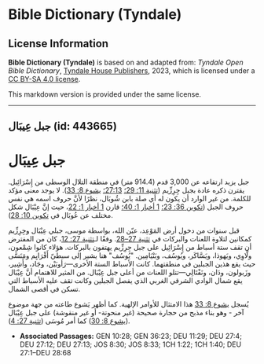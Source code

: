# Bible Dictionary (Tyndale)

## License Information

**Bible Dictionary (Tyndale)** is based on and adapted from: _Tyndale Open Bible Dictionary_, [Tyndale House Publishers](https://tyndaleopenresources.com/), 2023, which is licensed under a [CC BY-SA 4.0 license](https://creativecommons.org/licenses/by-sa/4.0/legalcode.en).

This markdown version is provided under the same license.



--------------------------------

## جبل عِيبَال (id: 443665)

جبل عِيبَال
===========

جبل يزيد ارتفاعه عن 3,000 قدم (914\.4 متر) في منطقة التلال الوسطى من إِسْرَائِيل. يقترن ذكره عادة بجبل جِرِزِّيم ([تثنية 11: 29؛](https://ref.ly/Deut11:29) [27:13؛](https://ref.ly/Deut27:13) [يشوع 8: 33](https://ref.ly/Josh8:33)). لا يوجد معنى مؤكد للكلمة. من غير الوارد أن يكون له أي صلة بابن شُوبَال، نظرًا لأنَّ حروف اسمه هي نفس حروف الجبل ([تكوين 36: 23؛](https://ref.ly/Gen36:23) [1 أخبار 1: 40؛](https://ref.ly/1Chr1:40) قارن [1 أخبار 1: 22](https://ref.ly/1Chr1:22)، حيث إنَّ عِيْبَال شكل مختلف عن عُوبَال في [تكوين 10: 28](https://ref.ly/Gen10:28)).

قبل سنوات من دخول أرض المَوْعِد، عيّن الله، بواسطة موسى، جبلي عِيْبَال وجِرِزِّيم كمكانين لتلاوة اللعنات والبركات في [تثنية 27–28](https://ref.ly/Deut27:1-Deut28:68). وفقًا لـ[تثنية 27: 12](https://ref.ly/Deut27:12)، كان من المفترض أن تقف ستة أسباط من إِسْرَائِيل على جبل جِرِزِّيم يهتفون بالبركات. هؤلاء كانوا شِمْعون، ولَّاوِي، ويَهوذا، ويَسَّاكَر، ويُوسُف، وبَنْيَامِين. "يُوسُف" هنا يشير إلى سبطيّ أَفْرَايِم ومَنَسَّى حيث يقع هذين الجبلين في منطقتهما. كانت الأسباط الستة الأخرى—رَأوبَيْن، وجَاد، وأَشِير، وزَبولون، ودَان، ونَفْتَالِي—تتلو اللعنات من أعلى جبل عِيْبَال. من المثير للاهتمام أنَّ عِيْبَال يقع شمال الوادي الشرقي الغربي الذي يفصل الجبلين وكانت تقف عليه الأسباط التي تسكن في أقصى الشمال.

يُسجل [يشوع 8: 33](https://ref.ly/Josh8:33) هذا الامتثال للأوامر الإلهية. كما أظهر يَشوع طاعته من جهة موضوع آخر \- وهو بناء مذبح من حجارة صحيحة (غير منحوتة\- أو غير منقوشة) على جبل عِيْبَال ([يشوع 8: 30](https://ref.ly/Josh8:30)) كما أمر مُوسَى ([تثنية 27: 4](https://ref.ly/Deut27:4)).

* **Associated Passages:** GEN 10:28; GEN 36:23; DEU 11:29; DEU 27:4; DEU 27:12; DEU 27:13; JOS 8:30; JOS 8:33; 1CH 1:22; 1CH 1:40; DEU 27:1–DEU 28:68

